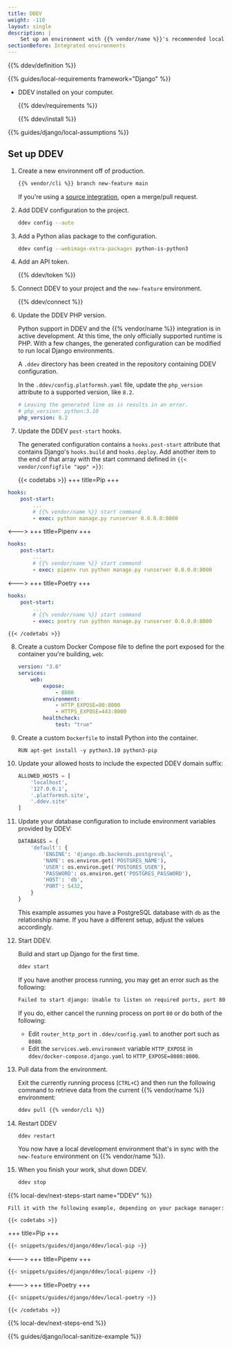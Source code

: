 ```yaml
---
title: DDEV
weight: -110
layout: single
description: |
    Set up an environment with {{% vendor/name %}}'s recommended local development tool, DDEV.
sectionBefore: Integrated environments
---
```


{{% ddev/definition %}}

{{% guides/local-requirements framework="Django" %}}
- DDEV installed on your computer.

  {{% ddev/requirements %}}

  {{% ddev/install %}}

{{% guides/django/local-assumptions %}}

## Set up DDEV

1.  Create a new environment off of production.

    ```bash
    {{% vendor/cli %}} branch new-feature main
    ```

    If you're using a [source integration](../../../integrations/source/_index.md),
    open a merge/pull request.

2.  Add DDEV configuration to the project.

    ```bash
    ddev config --auto
    ```

3.  Add a Python alias package to the configuration.

    ```bash
    ddev config --webimage-extra-packages python-is-python3
    ```

4.  Add an API token.

    {{% ddev/token %}}

5.  Connect DDEV to your project and the `new-feature` environment.

    {{% ddev/connect %}}

6.  Update the DDEV PHP version.

    Python support in DDEV and the {{% vendor/name %}} integration is in active development.
    At this time, the only officially supported runtime is PHP.
    With a few changes, the generated configuration can be modified to run local Django environments.

    A `.ddev` directory has been created in the repository containing DDEV configuration.

    In the `.ddev/config.platformsh.yaml` file, update the `php_version` attribute to a supported version, like `8.2`.

    ```yaml {location=".ddev/config.platformsh.yaml"}
    # Leaving the generated line as is results in an error.
    # php_version: python:3.10
    php_version: 8.2
    ```

7.  Update the DDEV `post-start` hooks.

    The generated configuration contains a `hooks.post-start` attribute that contains Django's `hooks.build` and `hooks.deploy`.
    Add another item to the end of that array with the start command defined in `{{< vendor/configfile "app" >}}`:

    {{< codetabs >}}
+++
title=Pip
+++
```yaml {location=".ddev/docker-compose.django.yaml"}
hooks:
    post-start:
        ...
        # {{% vendor/name %}} start command
        - exec: python manage.py runserver 0.0.0.0:8000
```
<--->
+++
title=Pipenv
+++
```yaml {location=".ddev/docker-compose.django.yaml"}
hooks:
    post-start:
        ...
        # {{% vendor/name %}} start command
        - exec: pipenv run python manage.py runserver 0.0.0.0:8000
```
<--->
+++
title=Poetry
+++
```yaml {location=".ddev/docker-compose.django.yaml"}
hooks:
    post-start:
        ...
        # {{% vendor/name %}} start command
        - exec: poetry run python manage.py runserver 0.0.0.0:8000
```
    {{< /codetabs >}}

8.  Create a custom Docker Compose file to define the port exposed for the container you're building, `web`:

    ```yaml {location=".ddev/docker-compose.django.yaml"}
    version: "3.6"
    services:
        web:
            expose:
                - 8000
            environment:
                - HTTP_EXPOSE=80:8000
                - HTTPS_EXPOSE=443:8000
            healthcheck:
                test: "true"
    ```

9.  Create a custom `Dockerfile` to install Python into the container.

    ```{location=".ddev/web-build/Dockerfile.python"}
    RUN apt-get install -y python3.10 python3-pip
    ```

10. Update your allowed hosts to include the expected DDEV domain suffix:

    ```py {location="APP_NAME/settings.py"}
    ALLOWED_HOSTS = [
        'localhost',
        '127.0.0.1',
        '.platformsh.site',
        '.ddev.site'
    ]
    ```

11. Update your database configuration to include environment variables provided by DDEV:

    ```py {location="APP_NAME/settings.py"}
    DATABASES = {
        'default': {
            'ENGINE': 'django.db.backends.postgresql',
            'NAME': os.environ.get('POSTGRES_NAME'),
            'USER': os.environ.get('POSTGRES_USER'),
            'PASSWORD': os.environ.get('POSTGRES_PASSWORD'),
            'HOST': 'db',
            'PORT': 5432,
        }
    }
    ```

    This example assumes you have a PostgreSQL database with `db` as the relationship name.
    If you have a different setup, adjust the values accordingly.

12. Start DDEV.

    Build and start up Django for the first time.

    ```bash
    ddev start
    ```

    If you have another process running, you may get an error such as the following:

    ```bash
    Failed to start django: Unable to listen on required ports, port 80 is already in use
    ```

    If you do, either cancel the running process on port `80` or do both of the following:

    - Edit `router_http_port` in `.ddev/config.yaml` to another port such as `8080`.
    - Edit the `services.web.environment` variable `HTTP_EXPOSE` in `ddev/docker-compose.django.yaml` to `HTTP_EXPOSE=8080:8000`.

13. Pull data from the environment.

    Exit the currently running process (`CTRL+C`)
    and then run the following command to retrieve data from the current {{% vendor/name %}} environment:

    ```bash
    ddev pull {{% vendor/cli %}}
    ```

14. Restart DDEV

    ```bash
    ddev restart
    ```

    You now have a local development environment that's in sync with the `new-feature` environment on {{% vendor/name %}}.

15. When you finish your work, shut down DDEV.

    ```bash
    ddev stop
    ```

{{% local-dev/next-steps-start name="DDEV" %}}

    Fill it with the following example, depending on your package manager:

    {{< codetabs >}}
+++
title=Pip
+++

```bash {location="init-local.sh"}
{{< snippets/guides/django/ddev/local-pip >}}
```

<--->
+++
title=Pipenv
+++

```bash {location="init-local.sh"}
{{< snippets/guides/django/ddev/local-pipenv >}}
```

<--->
+++
title=Poetry
+++

```bash {location="init-local.sh"}
{{< snippets/guides/django/ddev/local-poetry >}}
```

    {{< /codetabs >}}

{{% local-dev/next-steps-end %}}

{{% guides/django/local-sanitize-example %}}
